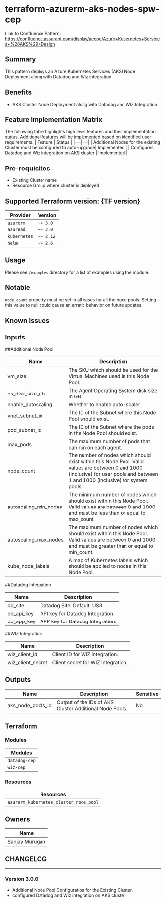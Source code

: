 # terraform-azurerm-aks-nodes-spw-cep
Link to Confluence Pattern: https://confluence.assurant.com/display/aecpe/Azure+Kubernetes+Services+%28AKS%29+Design

## Summary
This pattern deploys an Azure Kubernetes Services (AKS) Node Deployment along with Datadog and Wiz integration.

## Benefits
* AKS Cluster Node Deployment along with Datadog and WIZ Integration.

## Feature Implementation Matrix
The following table highlights high level features and their implementation status. Additional features will be implemented based on identified user requirements.
| Feature | Status |
|---|---|
| Additional Nodes for the existing Cluster must be configured to auto-upgrade| Implemented |
| Configures Datadog and Wiz integration on AKS cluster | Implemented |

## Pre-requisites
* Existing Cluster name
* Resource Group where cluster is deployed

## Supported Terraform version: {TF version}

| Provider | Version |
|---|---|
| `azurerm` | `~> 3.0` |
| `azuread` | `~> 2.0` |
| `kubernetes` | `~> 2.12` |
| `helm` | `~> 2.6` |

## Usage

Please see `/examples` directory for a list of examples using the module.

## Notable
 `node_count` property must be set in all cases for all the node pools. Setting this value to null could cause an erratic behavior on future updates.

## Known Issues

## Inputs

##Additional Node Pool

| Name | Description |
|------|-------------|
|vm_size|The SKU which should be used for the Virtual Machines used in this Node Pool.|
|os_disk_size_gb|The Agent Operating System disk size in GB|
|enable_autoscaling|Whether to enable auto-scaler|
|vnet_subnet_id|The ID of the Subnet where this Node Pool should exist.|
|pod_subnet_id|The ID of the Subnet where the pods in the Node Pool should exist.|
|max_pods| The maximum number of pods that can run on each agent.|
|node_count|The number of nodes which should exist within this Node Pool. Valid values are between 0 and 1000 (inclusive) for user pools and between 1 and 1000 (inclusive) for system pools.|
|autoscaling_min_nodes|The minimum number of nodes which should exist within this Node Pool. Valid values are between 0 and 1000 and must be less than or equal to max_count|
|autoscaling_max_nodes|The maximum number of nodes which should exist within this Node Pool. Valid values are between 0 and 1000 and must be greater than or equal to min_count.|
|kube_node_labels|A map of Kubernetes labels which should be applied to nodes in this Node Pool.|

##Datadog Integration

| Name | Description |
|------|-------------|
|dd_site|Datadog Site. Default: US3.|
|dd_api_key|API key for Datadog Integration.|
|dd_app_key|APP key for Datadog Integration.|

##WIZ Integration

| Name | Description |
|------|-------------|
|wiz_client_id|Client ID for WIZ integration.|
|wiz_client_secret|Client secret for WIZ integration.|

## Outputs

| Name | Description | Sensitive |
|------|-------------|-----------|
| aks_node_pools_id | Output of the IDs of AKS Cluster Additional Node Pools | No |

## Terraform

### Modules

| Modules |
|---------|
| `datadog-cep` |
| `wiz-cep` |

### Resources

| Resources |
|-----------|
| `azurerm_kubernetes_cluster_node_pool` |

## Owners

| Name |
|---|
| Sanjay Murugan |

## CHANGELOG

***

### Version 3.0.0

* Additional Node Pool Configuration for the Existing Cluster.
* configured Datadog and Wiz integration on AKS cluster